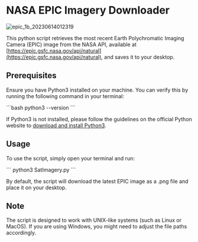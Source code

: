 # NASA EPIC Imagery Downloader
![epic_1b_20230614012319](https://github.com/noryev/NASASatImagery/assets/30084404/1cc6b7b9-72e2-4a71-85fb-adcf13ef5c1e)

This python script retrieves the most recent Earth Polychromatic Imaging Camera (EPIC) image from the NASA API, available at [https://epic.gsfc.nasa.gov/api/natural](https://epic.gsfc.nasa.gov/api/natural), and saves it to your desktop.

## Prerequisites

Ensure you have Python3 installed on your machine. You can verify this by running the following command in your terminal:

\```bash
python3 --version
\```

If Python3 is not installed, please follow the guidelines on the official Python website to [download and install Python3](https://www.python.org/downloads/).

## Usage

To use the script, simply open your terminal and run:

\```
python3 SatImagery.py
\```

By default, the script will download the latest EPIC image as a .png file and place it on your desktop.

## Note

The script is designed to work with UNIX-like systems (such as Linux or MacOS). If you are using Windows, you might need to adjust the file paths accordingly.
